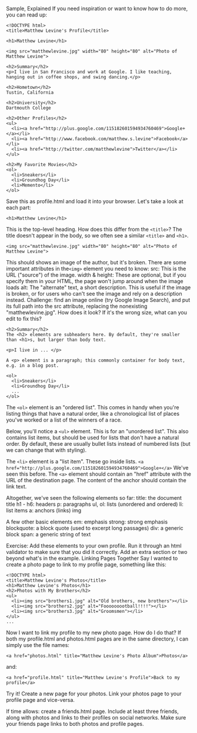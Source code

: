 
Sample, Explained
If you need inspiration or want to know how to do more, you can read up:
```
<!DOCTYPE html>
<title>Matthew Levine's Profile</title>

<h1>Matthew Levine</h1>

<img src="matthewlevine.jpg" width="80" height="80" alt="Photo of Matthew Levine">

<h2>Summary</h2>
<p>I live in San Francisco and work at Google. I like teaching, hanging out in coffee shops, and swing dancing.</p>

<h2>Hometown</h2>
Tustin, California

<h2>University</h2>
Dartmouth College

<h2>Other Profiles</h2>
<ul>
  <li><a href="http://plus.google.com/115182601594934760469">Google+</a></li>
  <li><a href="http://www.facebook.com/matthew.s.levine">Facebook</a></li>
  <li><a href="http://twitter.com/matthewlevine">Twitter</a></li>
</ul>

<h2>My Favorite Movies</h2>
<ol>
  <li>Sneakers</li>
  <li>Groundhog Day</li>
  <li>Memento</li>
</ol>
```
Save this as profile.html and load it into your browser. Let's take a look at each part:
```
<h1>Matthew Levine</h1>
```
This is the top-level heading. How does this differ from the ``<title>``? The title doesn't appear in the body, so we often see a similar ``<title>`` and ``<h1>``.
```
<img src="matthewlevine.jpg" width="80" height="80" alt="Photo of Matthew Levine">
```
This should shows an image of the author, but it's broken. There are some important attributes in the``<img>`` element you need to know:
src: This is the URL ("source") of the image.
width & height: These are optional, but if you specify them in your HTML, the page won't jump around when the image loads
alt: The "alternate" text, a short description. This is useful if the image is broken, or for users who can't see the image and rely on a description instead.
Challenge: find an image online (try Google Image Search), and put its full path into the src attribute, replacing the nonexisting "matthewlevine.jpg". How does it look? If it's the wrong size, what can you edit to fix this?
```
<h2>Summary</h2>
The <h2> elements are subheaders here. By default, they're smaller than <h1>s, but larger than body text.

<p>I live in ... </p>

A <p> element is a paragraph; this commonly container for body text, e.g. in a blog post.

<ol>
  <li>Sneakers</li>
  <li>Groundhog Day</li>
  ...
</ol>
```
The ``<ol>`` element is an "ordered list". This comes in handy when you're listing things that have a natural order, like a chronological list of places you've worked or a list of the winners of a race.

Below, you'll notice a ``<ul>`` element. This is for an "unordered list". This also contains list items, but should be used for lists that don't have a natural order. By default, these are usually bullet lists instead of numbered lists (but we can change that with styling).

The ``<li>`` element is a "list item". These go inside lists.
``
<a href="http://plus.google.com/115182601594934760469">Google+</a>
``
We've seen this before. The ``<a>`` element should contain an "href" attribute with the URL of the destination page. The content of the anchor should contain the link text.

Altogether, we've seen the following elements so far:
title: the document title
h1 - h6: headers
p: paragraphs
ul, ol: lists (unordered and ordered)
li: list items
a: anchors (links)
img

A few other basic elements
em: emphasis
strong: strong emphasis
blockquote: a block quote (used to excerpt long passages)
div: a generic block
span: a generic string of text

Exercise: Add these elements to your own profile. Run it through an html validator to make sure that you did it correctly. Add an extra section or two beyond what's in the example.
Linking Pages Together
Say I wanted to create a photo page to link to my profile page, something like this:
```
<!DOCTYPE html>
<title>Matthew Levine's Photos</title>
<h1>Matthew Levine's Photos</h1>
<h2>Photos with My Brothers</h2>
<ul>
  <li><img src="brothers1.jpg" alt="Old brothers, new brothers"></li>
  <li><img src="brothers2.jpg" alt="Fooooooootball!!!!"></li>
  <li><img src="brothers3.jpg" alt="Groomsmen"></li>
</ul>
...
```
Now I want to link my profile to my new photo page. How do I do that?
If both my profile.html and photos.html pages are in the same directory, I can simply use the file names:
```
<a href="photos.html" title="Matthew Levine's Photo Album">Photos</a>
```
and:
```
<a href="profile.html" title="Matthew Levine's Profile">Back to my profile</a>
```
Try it! Create a new page for your photos. Link your photos page to your profile page and vice-versa.

If time allows: create a friends.html page. Include at least three friends, along with photos and links to their profiles on social networks. Make sure your friends page links to both photos and profile pages.

